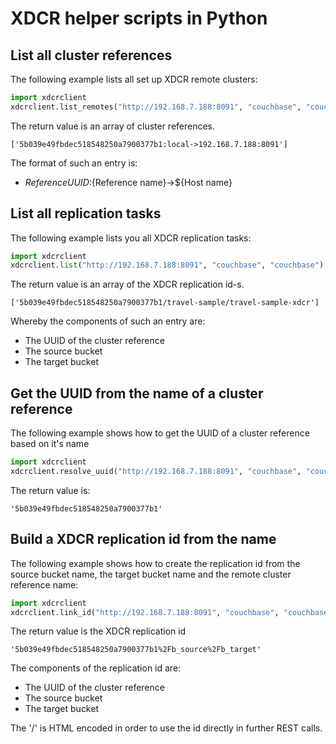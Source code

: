 # XDCR helper scripts in Python

## List all cluster references

The following example lists all set up XDCR remote clusters:

```python
import xdcrclient
xdcrclient.list_remotes("http://192.168.7.188:8091", "couchbase", "couchbase")
```
The return value is an array of cluster references.

```
['5b039e49fbdec518548250a7900377b1:local->192.168.7.188:8091']
```

The format of such an entry is:

* ${Reference UUID}:${Reference name}->${Host name}

## List all replication tasks

The following example lists you all XDCR replication tasks:

```python
import xdcrclient
xdcrclient.list("http://192.168.7.188:8091", "couchbase", "couchbase")
```

The return value is an array of the XDCR replication id-s.
```
['5b039e49fbdec518548250a7900377b1/travel-sample/travel-sample-xdcr']
```
Whereby the components of such an entry are:

* The UUID of the cluster reference
* The source bucket 
* The target bucket

## Get the UUID from the name of a cluster reference

The following example shows how to get the UUID of a cluster reference based on it's name

```python
import xdcrclient
xdcrclient.resolve_uuid("http://192.168.7.188:8091", "couchbase", "couchbase", "local")
```
The return value is:

```
'5b039e49fbdec518548250a7900377b1'
```

## Build a XDCR replication id from the name

The following example shows how to create the replication id from the source bucket name, the target bucket name and the remote cluster reference name:

```python
import xdcrclient
xdcrclient.link_id("http://192.168.7.188:8091", "couchbase", "couchbase", "b_source", "b_target", "local")
```
The return value is the XDCR replication id

```
'5b039e49fbdec518548250a7900377b1%2Fb_source%2Fb_target'
```

The components of the replication id are:

* The UUID of the cluster reference
* The source bucket
* The target bucket

The '/' is HTML encoded in order to use the id directly in further REST calls.
